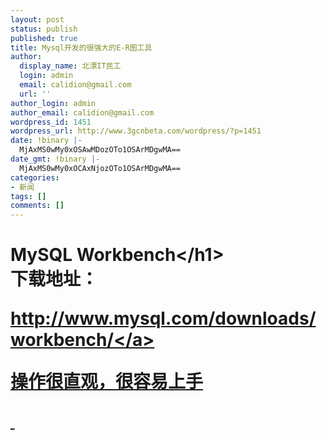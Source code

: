 ```yaml
---
layout: post
status: publish
published: true
title: Mysql开发的很强大的E-R图工具
author:
  display_name: 北漂IT民工
  login: admin
  email: calidion@gmail.com
  url: ''
author_login: admin
author_email: calidion@gmail.com
wordpress_id: 1451
wordpress_url: http://www.3gcnbeta.com/wordpress/?p=1451
date: !binary |-
  MjAxMS0wMy0xOSAwMDozOTo1OSArMDgwMA==
date_gmt: !binary |-
  MjAxMS0wMy0xOCAxNjozOTo1OSArMDgwMA==
categories:
- 新闻
tags: []
comments: []
---
```

<h1>MySQL Workbench<&#47;h1><br />
下载地址：</p>
<p><a href="http:&#47;&#47;www.mysql.com&#47;downloads&#47;workbench&#47;">http:&#47;&#47;www.mysql.com&#47;downloads&#47;workbench&#47;<&#47;a></p>
<p>操作很直观，很容易上手</p>
<p>&nbsp;</p>
